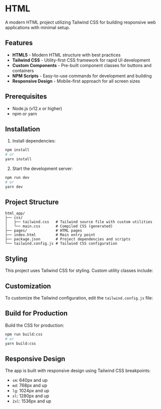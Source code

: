 # HTML

A modern HTML project utilizing Tailwind CSS for building responsive web applications with minimal setup.

## Features

- **HTML5** - Modern HTML structure with best practices
- **Tailwind CSS** - Utility-first CSS framework for rapid UI development
- **Custom Components** - Pre-built component classes for buttons and containers
- **NPM Scripts** - Easy-to-use commands for development and building
- **Responsive Design** - Mobile-first approach for all screen sizes

## Prerequisites

- Node.js (v12.x or higher)
- npm or yarn

## Installation

1. Install dependencies:
```bash
npm install
# or
yarn install
```

2. Start the development server:
```bash
npm run dev
# or
yarn dev
```

## Project Structure

```
html_app/
├── css/
│   ├── tailwind.css   # Tailwind source file with custom utilities
│   └── main.css       # Compiled CSS (generated)
├── pages/             # HTML pages
├── index.html         # Main entry point
├── package.json       # Project dependencies and scripts
└── tailwind.config.js # Tailwind CSS configuration
```

## Styling

This project uses Tailwind CSS for styling. Custom utility classes include:


## Customization

To customize the Tailwind configuration, edit the `tailwind.config.js` file:


## Build for Production

Build the CSS for production:

```bash
npm run build:css
# or
yarn build:css
```

## Responsive Design

The app is built with responsive design using Tailwind CSS breakpoints:

- `sm`: 640px and up
- `md`: 768px and up
- `lg`: 1024px and up
- `xl`: 1280px and up
- `2xl`: 1536px and up
